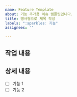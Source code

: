 ```yaml
---
name: Feature Template
about: 기능 추가용 이슈 템플릿입니다.
title: 명사형으로 제목 작성
labels: ":sparkles: 기능"
assignees: ''

---
```


## 작업 내용

## 상세 내용
- [ ] 기능 1
- [ ] 기능 2
